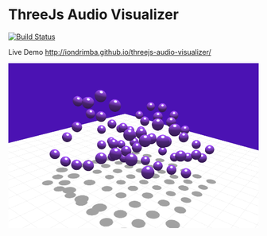 # ThreeJs Audio Visualizer
[![Build Status](https://travis-ci.org/iondrimba/threejs-audio-visualizer.svg?branch=master)](https://travis-ci.org/iondrimba/threejs-audio-visualizer)

Live Demo http://iondrimba.github.io/threejs-audio-visualizer/

![App](https://raw.githubusercontent.com/iondrimba/images/master/nowtro.PNG)

